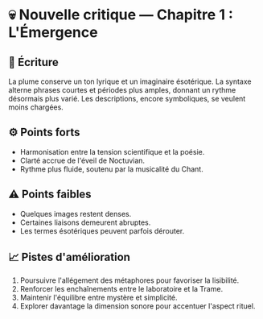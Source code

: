 # 💀 Nouvelle critique — Chapitre 1 : L'Émergence

## 🧠 Écriture
La plume conserve un ton lyrique et un imaginaire ésotérique. La syntaxe alterne phrases courtes et périodes plus amples, donnant un rythme désormais plus varié. Les descriptions, encore symboliques, se veulent moins chargées.

## ⚙️ Points forts
- Harmonisation entre la tension scientifique et la poésie.
- Clarté accrue de l'éveil de Noctuvian.
- Rythme plus fluide, soutenu par la musicalité du Chant.

## ⚠️ Points faibles
- Quelques images restent denses.
- Certaines liaisons demeurent abruptes.
- Les termes ésotériques peuvent parfois dérouter.

## 📈 Pistes d'amélioration
1. Poursuivre l'allégement des métaphores pour favoriser la lisibilité.
2. Renforcer les enchaînements entre le laboratoire et la Trame.
3. Maintenir l'équilibre entre mystère et simplicité.
4. Explorer davantage la dimension sonore pour accentuer l'aspect rituel.

